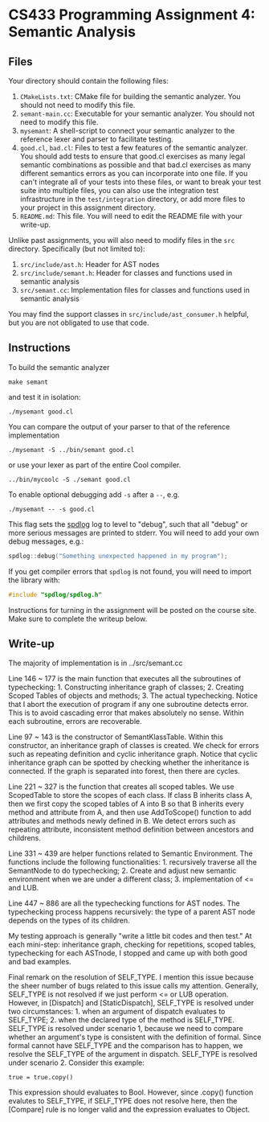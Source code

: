 # CS433 Programming Assignment 4: Semantic Analysis

## Files

Your directory should contain the following files:

1. `CMakeLists.txt`: CMake file for building the semantic analyzer. You should not need to modify this file.
1. `semant-main.cc`: Executable for your semantic analyzer. You should not need to modify this file.
1. `mysemant`: A shell-script to connect your semantic analyzer to the reference lexer and parser to facilitate testing.
1. `good.cl`, `bad.cl`: Files to test a few features of the semantic analyzer. You should add tests to ensure that good.cl exercises as many legal semantic combinations as possible and that bad.cl exercises as many different semantics errors as you can incorporate into one file. If you can't integrate all of your tests into these files, or want to break your test suite into multiple files, you can also use the integration test infrastructure in the `test/integration` directory, or add more files to your project in this assignment directory.
1. `README.md`: This file. You will need to edit the README file with your write-up.

Unlike past assignments, you will also need to modify files in the `src` directory. Specifically (but not limited to):

1. `src/include/ast.h`: Header for AST nodes
1. `src/include/semant.h`: Header for classes and functions used in semantic analysis
1. `src/semant.cc`: Implementation files for classes and functions used in semantic analysis

You may find the support classes in `src/include/ast_consumer.h` helpful, but you are not obligated to use that code.

## Instructions

To build the semantic analyzer
```
make semant
```
and test it in isolation:
```
./mysemant good.cl
```

You can compare the output of your parser to that of the reference
implementation
```
./mysemant -S ../bin/semant good.cl
```
or use your lexer as part of the entire Cool compiler.
```
../bin/mycoolc -S ./semant good.cl
```

To enable optional debugging add `-s` after a `--`, e.g.
```
./mysemant -- -s good.cl
```

This flag sets the [spdlog](https://github.com/gabime/spdlog) log to level to "debug", such that all "debug" or more serious messages are printed to stderr. You will need to add your own debug messages, e.g.:
```cpp
spdlog::debug("Something unexpected happened in my program");
```

If you get compiler errors that `spdlog` is not found, you will need to import the library with:
```cpp
#include "spdlog/spdlog.h"
```

Instructions for turning in the assignment will be posted on the course site. Make sure to complete the writeup below.

## Write-up
The majority of implementation is in ../src/semant.cc

Line 146 ~ 177 is the main function that executes all the subroutines of typechecking: 1. Constructing inheritance graph of classes; 2. Creating Scoped Tables of objects and methods; 3. The actual typechecking. Notice that I abort the execution of program if any one subroutine detects error. This is to avoid cascading error that makes absolutely no sense. Within each subroutine, errors are recoverable.

Line 97 ~ 143 is the constructor of SemantKlassTable. Within this constructor, an inheritance graph of classes is created. We check for errors such as repeating definition and cyclic inheritance graph. Notice that cyclic inheritance graph can be spotted by checking whether the inheritance is connected. If the graph is separated into forest, then there are cycles.

Line 221 ~ 327 is the function that creates all scoped tables. We use ScopedTable to store the scopes of each class. If class B inherits class A, then we first copy the scoped tables of A into B so that B inherits every method and attribute from A, and then use AddToScope() function to add attributes and methods newly defined in B.
We detect errors such as repeating attribute, inconsistent method definition between ancestors and childrens.

Line 331 ~ 439 are helper functions related to Semantic Environment. The functions include the following functionalities: 1. recursively traverse all the SemantNode to do typechecking; 2. Create and adjust new semantic environment when we are under a different class; 3. implementation of <= and LUB.

Line 447 ~ 886 are all the typechecking functions for AST nodes. The typechecking process happens recursively: the type of a parent AST node depends on the types of its children.

My testing approach is generally "write a little bit codes and then test." At each mini-step: inheritance graph, checking for repetitions, scoped tables, typechecking for each ASTnode, I stopped and came up with both good and bad examples. 

Final remark on the resolution of SELF_TYPE. I mention this issue because the sheer number of bugs related to this issue calls my attention. Generally, SELF_TYPE is not resolved if we just perform <= or LUB operation. However, in [Dispatch] and [StaticDispatch], SELF_TYPE is resolved under two circumstances: 1. when an argument of dispatch evaluates to SELF_TYPE; 2. when the declared type of the method is SELF_TYPE.
SELF_TYPE is resolved under scenario 1, because we need to compare whether an argument's type is consistent with the definition of formal. Since formal cannot have SELF_TYPE and the comparison has to happen, we resolve the SELF_TYPE of the argument in dispatch.
SELF_TYPE is resolved under scenario 2. Consider this example:
```
true = true.copy()
```
This expression should evaluates to Bool. However, since .copy() function evalutes to SELF_TYPE, if SELF_TYPE does not resolve here, then the [Compare] rule is no longer valid and the expression evaluates to Object.

